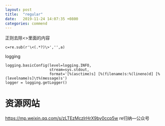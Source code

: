 ```yaml
---
layout: post
title:  "regular"
date:   2019-11-24 14:07:35 +0800
categories: commend
---
```


正则去除<>里面的内容
```
c=re.sub(r'\<(.*?)\>','',a)

```

logging
```
logging.basicConfig(level=logging.INFO,
                    stream=sys.stdout,
                    format='[%(asctime)s] [%(filename)s:%(lineno)d] [%(levelname)s]\t%(message)s')
logger = logging.getLogger()
```

# 资源网站
<https://mp.weixin.qq.com/s/zLTEzMczlrHrX9by0ccp5w> re归纳—公众号

